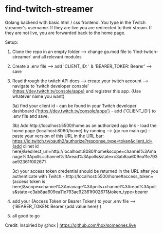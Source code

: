 # find-twitch-streamer
Golang backend with basic html / css frontend. You type in the Twitch streamer's username. If they are live you are redirected to their stream. If they are not live, you are forwarded back to the home page.

Setup:

1) Clone the repo in an empty folder  --> change go.mod file to 'find-twitch-streamer' and all relevant modules
2) Create a .env file --> add 'CLIENT_ID: ' & 'BEARER_TOKER: Bearer' --> save
3) Read through the twitch API docs  --> create your twitch account --> navigate to 'twitch developer console' {https://dev.twitch.tv/console/apps} and registrer this app. {Use whatever name you want}
  
      3a) find your client id
          - can be found in your Twitch developer dashboard {'https://dev.twitch.tv/console/apps'}
          - add {'CLIENT_ID'} to .env file and save.

      3b) Add http://localhost:5500/home as an authorized app link
         - load the home page {localhost:8080/home} by running --> {go run main.go}
         - paste your version of this URL in the URL bar: 
         https://id.twitch.tv/oauth2/authorize?response_type=token&client_id={add clinet id here}&redirect_uri=http://localhost:8080/home&scope=channel%3Amanage%3Apolls+channel%3Aread%3Apolls&state=c3ab8aa609ea11e793ae92361f002671


      3c) your access token credential should be returned in the URL after you authenticate with Twitch
        - http://localhost:5500/home#access_token={access token is here}&scope=channel%3Amanage%3Apolls+channel%3Aread%3Apolls&state=c3ab8aa609ea11e793ae92361f002671&token_type=bearer


4) add your {Access Token or Bearer Token} to your .env file --> {'BEARER_TOKEN: Bearer {add value here}'}

5) all good to go

Credit:
Inspiried by @hox | https://github.com/hox/someones.live
